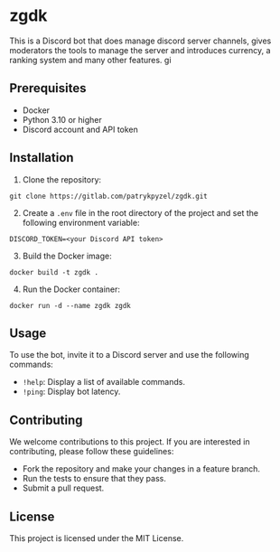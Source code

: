 # zgdk

This is a Discord bot that does manage discord server channels, gives moderators the tools to manage the server and introduces currency, a ranking system and many other features.
gi
## Prerequisites

- Docker
- Python 3.10 or higher
- Discord account and API token

## Installation

1. Clone the repository:

`git clone https://gitlab.com/patrykpyzel/zgdk.git`


2. Create a `.env` file in the root directory of the project and set the following environment variable:

`DISCORD_TOKEN=<your Discord API token>`


3. Build the Docker image:

`docker build -t zgdk .`


4. Run the Docker container:

`docker run -d --name zgdk zgdk`


## Usage

To use the bot, invite it to a Discord server and use the following commands:

- `!help`: Display a list of available commands.
- `!ping`: Display bot latency.

## Contributing

We welcome contributions to this project. If you are interested in contributing, please follow these guidelines:

- Fork the repository and make your changes in a feature branch.
- Run the tests to ensure that they pass.
- Submit a pull request.

## License

This project is licensed under the MIT License.


